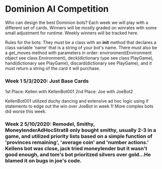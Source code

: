<h1>Dominion AI Competition</h1>

Who can design the best Dominion bots? Each week we will play with a different set of cards. Winners will be mostly graded on winrates with some small adjustment for runtime. Weekly winners will be tracked here.

Rules for the bots: They must be a class with an __init__ method that declares a class variable 'name' that is a string of your bot's name. There must also be a get_moves method with parameters in order: environment(Environment object see class Environment), deck(dictionary type see class PlayGame), hand(dictionary see PlayGame), discard(dictionary see PlayGame), and it must return a string of the card it will purchase.

<h3>Week 1 5/3/2020: Just Base Cards</h3>
1st Place: Kellen with KellenBot001
2nd Place: Joe with JoeBot2

KellenBot001 utilized duchy dancing and extensive ad hoc logic using if statements to edge out the win over JoeBot in week 1! More complex bots did worse this week.

<h3>Week 2 5/10/2020: Remodel, Smithy, Moneylender</h3.
1st Place: Joe with AdHocStrat8
2nd Place: Kellen with Kellenbot002

AdHocStrat8 only bought smithy, usually 2-3 in a game, and utilized priority lists based on a simple function of 'provinces remaining', 'average coin' and 'number actions.' Kellens bot was close, jack tried moneylender but it wasn't good enough, and tom's bot prioritzed silvers over gold...He blamed it on bugs in joe's code.
